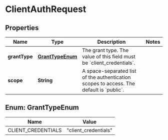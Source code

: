 

# ClientAuthRequest


## Properties

| Name | Type | Description | Notes |
|------------ | ------------- | ------------- | -------------|
|**grantType** | [**GrantTypeEnum**](#GrantTypeEnum) | The grant type. The value of this field must be &#x60;client_credentials&#x60;. |  |
|**scope** | **String** | A space-separated list of the authentication scopes to access. The default is &#x60;public&#x60;. |  |



## Enum: GrantTypeEnum

| Name | Value |
|---- | -----|
| CLIENT_CREDENTIALS | &quot;client_credentials&quot; |




